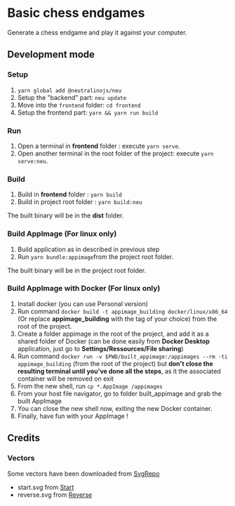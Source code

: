 # Basic chess endgames

Generate a chess endgame and play it against your computer.

## Development mode

### Setup

1. `yarn global add @neutralinojs/neu`
2. Setup the "backend" part: `neu update`
3. Move into the `frontend` folder: `cd frontend`
4. Setup the frontend part: `yarn && yarn run build`

### Run

1. Open a terminal in **frontend** folder :  execute `yarn serve`.
2. Open another terminal in the root folder of the project: execute `yarn serve:neu`.

### Build

1. Build in **frontend** folder : `yarn build`
2. Build in project root folder : `yarn build:neu`

The built binary will be in the **dist** folder.

### Build AppImage (For linux only)

1. Build application as in described in previous step
2. Run `yarn bundle:appimage`from the project root folder.

The built binary will be in the project root folder.

### Build AppImage with Docker (For linux only)

1. Install docker (you can use Personal version)
2. Run command `docker build -t appimage_building docker/linux/x86_64` (Or replace **appimage_building** with the tag of your choice) from the root of the project.
3. Create a folder appimage in the root of the project, and add it as a shared folder of Docker (can be done easily from **Docker Desktop** application, just go to **Settings/Ressources/File sharing**)
4. Run command `docker run -v $PWD/built_appimage:/appimages --rm -ti appimage_building` (from the root of the project) but **don't close the resulting terminal until you've done all the steps**, as it the associated container will be removed on exit
5. From the new shell, run `cp *.AppImage /appimages`
6. From your host file navigator, go to folder built_appimage and grab the built AppImage
7. You can close the new shell now, exiting the new Docker container.
8. Finally, have fun with your AppImage !

## Credits

### Vectors

Some vectors have been downloaded from [SvgRepo](https://www.svgrepo.com)

* start.svg from [Start](https://www.svgrepo.com/svg/304738/start-line)
* reverse.svg from [Reverse](https://www.svgrepo.com/svg/215783/up-arrow-ui)